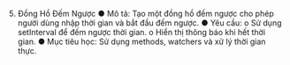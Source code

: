 5. Đồng Hồ Đếm Ngược
●	Mô tả: Tạo một đồng hồ đếm ngược cho phép người dùng nhập thời gian và bắt đầu đếm ngược.
●	Yêu cầu:
o	Sử dụng setInterval để đếm ngược thời gian.
o	Hiển thị thông báo khi hết thời gian.
●	Mục tiêu học: Sử dụng methods, watchers và xử lý thời gian thực.
